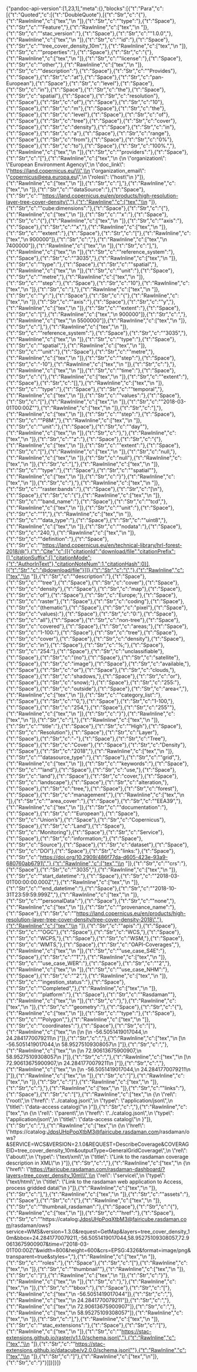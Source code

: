 {"pandoc-api-version":[1,23,1],"meta":{},"blocks":[{"t":"Para","c":[{"t":"Quoted","c":[{"t":"DoubleQuote"},[{"t":"Str","c":"{"},{"t":"RawInline","c":["tex","\\n  "]},{"t":"Str","c":"\"type\":"},{"t":"Space"},{"t":"Str","c":"\"Feature\","},{"t":"RawInline","c":["tex","\\n  "]},{"t":"Str","c":"\"stac_version\":"},{"t":"Space"},{"t":"Str","c":"\"1.0.0\","},{"t":"RawInline","c":["tex","\\n  "]},{"t":"Str","c":"\"id\":"},{"t":"Space"},{"t":"Str","c":"\"tree_cover_density_10m\","},{"t":"RawInline","c":["tex","\\n  "]},{"t":"Str","c":"\"properties\":"},{"t":"Space"},{"t":"Str","c":"{"},{"t":"RawInline","c":["tex","\\n    "]},{"t":"Str","c":"\"license\":"},{"t":"Space"},{"t":"Str","c":"\"other\","},{"t":"RawInline","c":["tex","\\n    "]},{"t":"Str","c":"\"description\":"},{"t":"Space"},{"t":"Str","c":"\"Provides"},{"t":"Space"},{"t":"Str","c":"at"},{"t":"Space"},{"t":"Str","c":"pan-European"},{"t":"Space"},{"t":"Str","c":"level"},{"t":"Space"},{"t":"Str","c":"in"},{"t":"Space"},{"t":"Str","c":"the"},{"t":"Space"},{"t":"Str","c":"spatial"},{"t":"Space"},{"t":"Str","c":"resolution"},{"t":"Space"},{"t":"Str","c":"of"},{"t":"Space"},{"t":"Str","c":"10"},{"t":"Space"},{"t":"Str","c":"m"},{"t":"Space"},{"t":"Str","c":"the"},{"t":"Space"},{"t":"Str","c":"level"},{"t":"Space"},{"t":"Str","c":"of"},{"t":"Space"},{"t":"Str","c":"tree"},{"t":"Space"},{"t":"Str","c":"cover"},{"t":"Space"},{"t":"Str","c":"density"},{"t":"Space"},{"t":"Str","c":"in"},{"t":"Space"},{"t":"Str","c":"a"},{"t":"Space"},{"t":"Str","c":"range"},{"t":"Space"},{"t":"Str","c":"from"},{"t":"Space"},{"t":"Str","c":"0%"},{"t":"Space"},{"t":"Str","c":"to"},{"t":"Space"},{"t":"Str","c":"100%.\","},{"t":"RawInline","c":["tex","\\n    "]},{"t":"Str","c":"\"providers\":"},{"t":"Space"},{"t":"Str","c":"["},{"t":"RawInline","c":["tex","\\n      {\\n        \\\"organization\\\": \\\"European Environment Agency\\\",\\n        \\\"doc_link\\\": \\\"https://land.copernicus.eu/\\\",\\n        \\\"organization_email\\\": \\\"copernicus@eea.europa.eu\\\",\\n        \\\"roles\\\": \\\"host\\\"\\n      }"]},{"t":"RawInline","c":["tex","\\n    "]},{"t":"Str","c":"],"},{"t":"RawInline","c":["tex","\\n    "]},{"t":"Str","c":"\"dataSource\":"},{"t":"Space"},{"t":"Str","c":"\"https://land.copernicus.eu/en/products/high-resolution-layer-tree-cover-density\","},{"t":"RawInline","c":["tex","\\n    "]},{"t":"Str","c":"\"cube:dimensions\":"},{"t":"Space"},{"t":"Str","c":"{"},{"t":"RawInline","c":["tex","\\n      "]},{"t":"Str","c":"\"x\":"},{"t":"Space"},{"t":"Str","c":"{"},{"t":"RawInline","c":["tex","\\n        "]},{"t":"Str","c":"\"axis\":"},{"t":"Space"},{"t":"Str","c":"\"x\","},{"t":"RawInline","c":["tex","\\n        "]},{"t":"Str","c":"\"extent\":"},{"t":"Space"},{"t":"Str","c":"["},{"t":"RawInline","c":["tex","\\n          900000"]},{"t":"Str","c":","},{"t":"RawInline","c":["tex","\\n          7400000"]},{"t":"RawInline","c":["tex","\\n        "]},{"t":"Str","c":"],"},{"t":"RawInline","c":["tex","\\n        "]},{"t":"Str","c":"\"reference_system\":"},{"t":"Space"},{"t":"Str","c":"\"3035\","},{"t":"RawInline","c":["tex","\\n        "]},{"t":"Str","c":"\"type\":"},{"t":"Space"},{"t":"Str","c":"\"spatial\","},{"t":"RawInline","c":["tex","\\n        "]},{"t":"Str","c":"\"unit\":"},{"t":"Space"},{"t":"Str","c":"\"metre\","},{"t":"RawInline","c":["tex","\\n        "]},{"t":"Str","c":"\"step\":"},{"t":"Space"},{"t":"Str","c":"10"},{"t":"RawInline","c":["tex","\\n      "]},{"t":"Str","c":"},"},{"t":"RawInline","c":["tex","\\n      "]},{"t":"Str","c":"\"y\":"},{"t":"Space"},{"t":"Str","c":"{"},{"t":"RawInline","c":["tex","\\n        "]},{"t":"Str","c":"\"axis\":"},{"t":"Space"},{"t":"Str","c":"\"y\","},{"t":"RawInline","c":["tex","\\n        "]},{"t":"Str","c":"\"extent\":"},{"t":"Space"},{"t":"Str","c":"["},{"t":"RawInline","c":["tex","\\n          900000"]},{"t":"Str","c":","},{"t":"RawInline","c":["tex","\\n          5500000"]},{"t":"RawInline","c":["tex","\\n        "]},{"t":"Str","c":"],"},{"t":"RawInline","c":["tex","\\n        "]},{"t":"Str","c":"\"reference_system\":"},{"t":"Space"},{"t":"Str","c":"\"3035\","},{"t":"RawInline","c":["tex","\\n        "]},{"t":"Str","c":"\"type\":"},{"t":"Space"},{"t":"Str","c":"\"spatial\","},{"t":"RawInline","c":["tex","\\n        "]},{"t":"Str","c":"\"unit\":"},{"t":"Space"},{"t":"Str","c":"\"metre\","},{"t":"RawInline","c":["tex","\\n        "]},{"t":"Str","c":"\"step\":"},{"t":"Space"},{"t":"Str","c":"-10"},{"t":"RawInline","c":["tex","\\n      "]},{"t":"Str","c":"},"},{"t":"RawInline","c":["tex","\\n      "]},{"t":"Str","c":"\"time\":"},{"t":"Space"},{"t":"Str","c":"{"},{"t":"RawInline","c":["tex","\\n        "]},{"t":"Str","c":"\"extent\":"},{"t":"Space"},{"t":"Str","c":"[],"},{"t":"RawInline","c":["tex","\\n        "]},{"t":"Str","c":"\"type\":"},{"t":"Space"},{"t":"Str","c":"\"temporal\","},{"t":"RawInline","c":["tex","\\n        "]},{"t":"Str","c":"\"values\":"},{"t":"Space"},{"t":"Str","c":"["},{"t":"RawInline","c":["tex","\\n          "]},{"t":"Str","c":"\"2018-03-01T00:00Z\""},{"t":"RawInline","c":["tex","\\n        "]},{"t":"Str","c":"],"},{"t":"RawInline","c":["tex","\\n        "]},{"t":"Str","c":"\"step\":"},{"t":"Space"},{"t":"Str","c":"\"P8M\","},{"t":"RawInline","c":["tex","\\n        "]},{"t":"Str","c":"\"unit\":"},{"t":"Space"},{"t":"Str","c":"\"day\""},{"t":"RawInline","c":["tex","\\n      "]},{"t":"Str","c":"},"},{"t":"RawInline","c":["tex","\\n      "]},{"t":"Str","c":"\"z\":"},{"t":"Space"},{"t":"Str","c":"{"},{"t":"RawInline","c":["tex","\\n        "]},{"t":"Str","c":"\"extent\":"},{"t":"Space"},{"t":"Str","c":"["},{"t":"RawInline","c":["tex","\\n          "]},{"t":"Str","c":"null,"},{"t":"RawInline","c":["tex","\\n          "]},{"t":"Str","c":"null"},{"t":"RawInline","c":["tex","\\n        "]},{"t":"Str","c":"],"},{"t":"RawInline","c":["tex","\\n        "]},{"t":"Str","c":"\"type\":"},{"t":"Space"},{"t":"Str","c":"\"spatial\""},{"t":"RawInline","c":["tex","\\n      "]},{"t":"Str","c":"}"},{"t":"RawInline","c":["tex","\\n    "]},{"t":"Str","c":"},"},{"t":"RawInline","c":["tex","\\n    "]},{"t":"Str","c":"\"raster:bands\":"},{"t":"Space"},{"t":"Str","c":"[\\n"},{"t":"Space"},{"t":"Str","c":"{"},{"t":"RawInline","c":["tex","\\n        "]},{"t":"Str","c":"\"band_name\":"},{"t":"Space"},{"t":"Str","c":"\"tcd\","},{"t":"RawInline","c":["tex","\\n        "]},{"t":"Str","c":"\"unit\":"},{"t":"Space"},{"t":"Str","c":"\"1\","},{"t":"RawInline","c":["tex","\\n        "]},{"t":"Str","c":"\"data_type\":"},{"t":"Space"},{"t":"Str","c":"\"uint8\","},{"t":"RawInline","c":["tex","\\n        "]},{"t":"Str","c":"\"nodata\":"},{"t":"Space"},{"t":"Str","c":"240,"},{"t":"RawInline","c":["tex","\\n        "]},{"t":"Str","c":"\"definition\":"},{"t":"Space"},{"t":"Str","c":"\"https://land.copernicus.eu/en/technical-library/hrl-forest-2018/@"},{"t":"Cite","c":[[{"citationId":"download/file","citationPrefix":[],"citationSuffix":[],"citationMode":{"t":"AuthorInText"},"citationNoteNum":1,"citationHash":0}],[{"t":"Str","c":"@download/file"}]]},{"t":"Str","c":"\","},{"t":"RawInline","c":["tex","\\n        "]},{"t":"Str","c":"\"description\":"},{"t":"Space"},{"t":"Str","c":"\"tree"},{"t":"Space"},{"t":"Str","c":"cover"},{"t":"Space"},{"t":"Str","c":"density"},{"t":"Space"},{"t":"Str","c":"map"},{"t":"Space"},{"t":"Str","c":"of"},{"t":"Space"},{"t":"Str","c":"Europe;"},{"t":"Space"},{"t":"Str","c":"raster"},{"t":"Space"},{"t":"Str","c":"coding"},{"t":"Space"},{"t":"Str","c":"(thematic"},{"t":"Space"},{"t":"Str","c":"pixel"},{"t":"Space"},{"t":"Str","c":"values):"},{"t":"Space"},{"t":"Str","c":"0:"},{"t":"Space"},{"t":"Str","c":"all"},{"t":"Space"},{"t":"Str","c":"non-tree"},{"t":"Space"},{"t":"Str","c":"covered"},{"t":"Space"},{"t":"Str","c":"areas;"},{"t":"Space"},{"t":"Str","c":"1-100:"},{"t":"Space"},{"t":"Str","c":"tree"},{"t":"Space"},{"t":"Str","c":"cover"},{"t":"Space"},{"t":"Str","c":"density"},{"t":"Space"},{"t":"Str","c":"in"},{"t":"Space"},{"t":"Str","c":"%;"},{"t":"Space"},{"t":"Str","c":"254:"},{"t":"Space"},{"t":"Str","c":"unclassifiable"},{"t":"Space"},{"t":"Str","c":"(no"},{"t":"Space"},{"t":"Str","c":"satellite"},{"t":"Space"},{"t":"Str","c":"image"},{"t":"Space"},{"t":"Str","c":"available,"},{"t":"Space"},{"t":"Str","c":"or"},{"t":"Space"},{"t":"Str","c":"clouds,"},{"t":"Space"},{"t":"Str","c":"shadows,"},{"t":"Space"},{"t":"Str","c":"or"},{"t":"Space"},{"t":"Str","c":"snow);"},{"t":"Space"},{"t":"Str","c":"255:"},{"t":"Space"},{"t":"Str","c":"outside"},{"t":"Space"},{"t":"Str","c":"area<\","},{"t":"RawInline","c":["tex","\\n        "]},{"t":"Str","c":"\"category_list\":"},{"t":"Space"},{"t":"Str","c":"\"0,"},{"t":"Space"},{"t":"Str","c":"1-100,"},{"t":"Space"},{"t":"Str","c":"254,"},{"t":"Space"},{"t":"Str","c":"255\""},{"t":"RawInline","c":["tex","\\n      "]},{"t":"Str","c":"}"},{"t":"RawInline","c":["tex","\\n    "]},{"t":"Str","c":"],"},{"t":"RawInline","c":["tex","\\n    "]},{"t":"Str","c":"\"title\":"},{"t":"Space"},{"t":"Str","c":"\"High"},{"t":"Space"},{"t":"Str","c":"Resolution"},{"t":"Space"},{"t":"Str","c":"Layer"},{"t":"Space"},{"t":"Str","c":"-"},{"t":"Space"},{"t":"Str","c":"Tree"},{"t":"Space"},{"t":"Str","c":"Cover"},{"t":"Space"},{"t":"Str","c":"Density"},{"t":"Space"},{"t":"Str","c":"2018\","},{"t":"RawInline","c":["tex","\\n    "]},{"t":"Str","c":"\"datasource_type\":"},{"t":"Space"},{"t":"Str","c":"\"grid\","},{"t":"RawInline","c":["tex","\\n    "]},{"t":"Str","c":"\"keywords\":"},{"t":"Space"},{"t":"Str","c":"\"land"},{"t":"Space"},{"t":"Str","c":"use,"},{"t":"Space"},{"t":"Str","c":"land"},{"t":"Space"},{"t":"Str","c":"cover,"},{"t":"Space"},{"t":"Str","c":"landscape"},{"t":"Space"},{"t":"Str","c":"alteration,"},{"t":"Space"},{"t":"Str","c":"tree,"},{"t":"Space"},{"t":"Str","c":"forest"},{"t":"Space"},{"t":"Str","c":"management\","},{"t":"RawInline","c":["tex","\\n    "]},{"t":"Str","c":"\"area_cover\":"},{"t":"Space"},{"t":"Str","c":"\"EEA39\","},{"t":"RawInline","c":["tex","\\n    "]},{"t":"Str","c":"\"documentation\":"},{"t":"Space"},{"t":"Str","c":"\"European"},{"t":"Space"},{"t":"Str","c":"Union’s"},{"t":"Space"},{"t":"Str","c":"Copernicus"},{"t":"Space"},{"t":"Str","c":"Land"},{"t":"Space"},{"t":"Str","c":"Monitoring"},{"t":"Space"},{"t":"Str","c":"Service"},{"t":"Space"},{"t":"Str","c":"information;"},{"t":"Space"},{"t":"Str","c":"Source"},{"t":"Space"},{"t":"Str","c":"dataset"},{"t":"Space"},{"t":"Str","c":"DOI"},{"t":"Space"},{"t":"Str","c":"links:"},{"t":"Space"},{"t":"Str","c":"https://doi.org/10.2909/486f77da-d605-423e-93a9-680760ab6791\","},{"t":"RawInline","c":["tex","\\n    "]},{"t":"Str","c":"\"crs\":"},{"t":"Space"},{"t":"Str","c":"\"3035\","},{"t":"RawInline","c":["tex","\\n    "]},{"t":"Str","c":"\"start_datetime\":"},{"t":"Space"},{"t":"Str","c":"\"2018-03-01T00:00:00.000Z\","},{"t":"RawInline","c":["tex","\\n    "]},{"t":"Str","c":"\"end_datetime\":"},{"t":"Space"},{"t":"Str","c":"\"2018-10-31T23:59:59.999Z\","},{"t":"RawInline","c":["tex","\\n    "]},{"t":"Str","c":"\"personalData\":"},{"t":"Space"},{"t":"Str","c":"\"none\","},{"t":"RawInline","c":["tex","\\n    "]},{"t":"Str","c":"\"provenance_name\":"},{"t":"Space"},{"t":"Str","c":"\"https://land.copernicus.eu/en/products/high-resolution-layer-tree-cover-density/tree-cover-density-2018\","},{"t":"RawInline","c":["tex","\\n    "]},{"t":"Str","c":"\"apis\":"},{"t":"Space"},{"t":"Str","c":"\"OGC"},{"t":"Space"},{"t":"Str","c":"WCS,"},{"t":"Space"},{"t":"Str","c":"WCPS,"},{"t":"Space"},{"t":"Str","c":"WSM,"},{"t":"Space"},{"t":"Str","c":"WMTS,"},{"t":"Space"},{"t":"Str","c":"OAPI-Coverages\","},{"t":"RawInline","c":["tex","\\n    "]},{"t":"Str","c":"\"use_case_S4E\":"},{"t":"Space"},{"t":"Str","c":"\"1\","},{"t":"RawInline","c":["tex","\\n    "]},{"t":"Str","c":"\"use_case_WER\":"},{"t":"Space"},{"t":"Str","c":"\"2\","},{"t":"RawInline","c":["tex","\\n    "]},{"t":"Str","c":"\"use_case_NHM\":"},{"t":"Space"},{"t":"Str","c":"\"2\","},{"t":"RawInline","c":["tex","\\n    "]},{"t":"Str","c":"\"ingestion_status\":"},{"t":"Space"},{"t":"Str","c":"\"Completed\","},{"t":"RawInline","c":["tex","\\n    "]},{"t":"Str","c":"\"platform\":"},{"t":"Space"},{"t":"Str","c":"\"Rasdaman\""},{"t":"RawInline","c":["tex","\\n  "]},{"t":"Str","c":"},"},{"t":"RawInline","c":["tex","\\n  "]},{"t":"Str","c":"\"geometry\":"},{"t":"Space"},{"t":"Str","c":"{"},{"t":"RawInline","c":["tex","\\n    "]},{"t":"Str","c":"\"type\":"},{"t":"Space"},{"t":"Str","c":"\"Polygon\","},{"t":"RawInline","c":["tex","\\n    "]},{"t":"Str","c":"\"coordinates\":"},{"t":"Space"},{"t":"Str","c":"["},{"t":"RawInline","c":["tex","\\n      [\\n        [\\n          -56.5051419017044,\\n          24.2841770079211\\n        ]"]},{"t":"Str","c":","},{"t":"RawInline","c":["tex","\\n        [\\n          -56.5051419017044,\\n          58.95275109308057\\n        ]"]},{"t":"Str","c":","},{"t":"RawInline","c":["tex","\\n        [\\n          72.90613675900907,\\n          58.95275109308057\\n        ]"]},{"t":"Str","c":","},{"t":"RawInline","c":["tex","\\n        [\\n          72.90613675900907,\\n          24.2841770079211\\n        ]"]},{"t":"Str","c":","},{"t":"RawInline","c":["tex","\\n        [\\n          -56.5051419017044,\\n          24.2841770079211\\n        ]"]},{"t":"RawInline","c":["tex","\\n      "]},{"t":"Str","c":"]"},{"t":"RawInline","c":["tex","\\n    "]},{"t":"Str","c":"]"},{"t":"RawInline","c":["tex","\\n  "]},{"t":"Str","c":"},"},{"t":"RawInline","c":["tex","\\n  "]},{"t":"Str","c":"\"links\":"},{"t":"Space"},{"t":"Str","c":"["},{"t":"RawInline","c":["tex","\\n    {\\n      \\\"rel\\\": \\\"root\\\",\\n      \\\"href\\\": \\\"../catalog.json\\\",\\n      \\\"type\\\": \\\"application/json\\\",\\n      \\\"title\\\": \\\"data-access catalog\\\"\\n    }"]},{"t":"Str","c":","},{"t":"RawInline","c":["tex","\\n    {\\n      \\\"rel\\\": \\\"parent\\\",\\n      \\\"href\\\": \\\"../catalog.json\\\",\\n      \\\"type\\\": \\\"application/json\\\",\\n      \\\"title\\\": \\\"data-access catalog\\\"\\n    }"]},{"t":"Str","c":","},{"t":"RawInline","c":["tex","\\n    {\\n      \\\"href\\\": \\\"https://catalog:JdpsUHpPoqXtbM3@fairicube.rasdaman.com/rasdaman/ows?&SERVICE=WCS&VERSION=2.1.0&REQUEST=DescribeCoverage&COVERAGEID=tree_cover_density_10m&outputType=GeneralGridCoverage\\\",\\n      \\\"rel\\\": \\\"about\\\",\\n      \\\"type\\\": \\\"text/xml\\\",\\n      \\\"title\\\": \\\"Link to the rasdaman coverage description in XML\\\"\\n    }"]},{"t":"Str","c":","},{"t":"RawInline","c":["tex","\\n    {\\n      \\\"href\\\": \\\"https://fairicube.rasdaman.com/rasdaman-dashboard/?layers=tree_cover_density_10m\\\",\\n      \\\"rel\\\": \\\"service\\\",\\n      \\\"type\\\": \\\"text/html\\\",\\n      \\\"title\\\": \\\"Link to the rasdaman web application to Access, process gridded data\\\"\\n    }"]},{"t":"RawInline","c":["tex","\\n  "]},{"t":"Str","c":"],"},{"t":"RawInline","c":["tex","\\n  "]},{"t":"Str","c":"\"assets\":"},{"t":"Space"},{"t":"Str","c":"{"},{"t":"RawInline","c":["tex","\\n    "]},{"t":"Str","c":"\"thumbnail_rasdaman\":"},{"t":"Space"},{"t":"Str","c":"{"},{"t":"RawInline","c":["tex","\\n      "]},{"t":"Str","c":"\"href\":"},{"t":"Space"},{"t":"Str","c":"\"https://catalog:JdpsUHpPoqXtbM3@fairicube.rasdaman.com/rasdaman/ows?service=WMS&version=1.3.0&request=GetMap&layers=tree_cover_density_10m&bbox=24.2841770079211,-56.5051419017044,58.95275109308057,72.90613675900907&time=\\\"2018-03-01T00:00Z\\\"&width=800&height=600&crs=EPSG:4326&format=image/png&transparent=true&styles=\","},{"t":"RawInline","c":["tex","\\n      "]},{"t":"Str","c":"\"roles\":"},{"t":"Space"},{"t":"Str","c":"["},{"t":"RawInline","c":["tex","\\n        "]},{"t":"Str","c":"\"thumbnail\""},{"t":"RawInline","c":["tex","\\n      "]},{"t":"Str","c":"]"},{"t":"RawInline","c":["tex","\\n    "]},{"t":"Str","c":"}"},{"t":"RawInline","c":["tex","\\n  "]},{"t":"Str","c":"},"},{"t":"RawInline","c":["tex","\\n  "]},{"t":"Str","c":"\"bbox\":"},{"t":"Space"},{"t":"Str","c":"["},{"t":"RawInline","c":["tex","\\n    -56.5051419017044"]},{"t":"Str","c":","},{"t":"RawInline","c":["tex","\\n    24.2841770079211"]},{"t":"Str","c":","},{"t":"RawInline","c":["tex","\\n    72.90613675900907"]},{"t":"Str","c":","},{"t":"RawInline","c":["tex","\\n    58.95275109308057"]},{"t":"RawInline","c":["tex","\\n  "]},{"t":"Str","c":"],"},{"t":"RawInline","c":["tex","\\n  "]},{"t":"Str","c":"\"stac_extensions\":"},{"t":"Space"},{"t":"Str","c":"["},{"t":"RawInline","c":["tex","\\n    "]},{"t":"Str","c":"\"https://stac-extensions.github.io/raster/v1.1.0/schema.json\","},{"t":"RawInline","c":["tex","\\n    "]},{"t":"Str","c":"\"https://stac-extensions.github.io/datacube/v2.0.0/schema.json\""},{"t":"RawInline","c":["tex","\\n  "]},{"t":"Str","c":"]"},{"t":"RawInline","c":["tex","\\n"]},{"t":"Str","c":"}"}]]}]}]}
